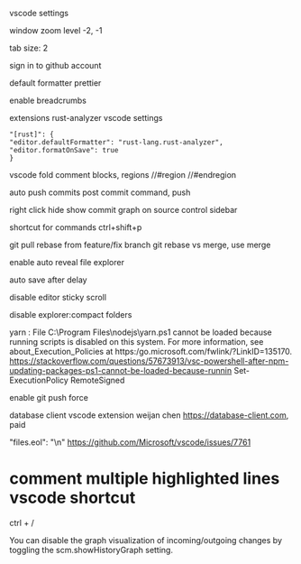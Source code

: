 vscode settings

window zoom level -2, -1

tab size: 2

sign in to github account

default formatter prettier

enable breadcrumbs

extensions
rust-analyzer
vscode settings

```
"[rust]": {
"editor.defaultFormatter": "rust-lang.rust-analyzer",
"editor.formatOnSave": true
}
```

vscode fold comment blocks, regions
//#region <REGION NAME>
//#endregion

auto push commits
post commit command, push

right click hide show commit graph on source control sidebar

shortcut for commands
ctrl+shift+p

git pull rebase from feature/fix branch
git rebase vs merge, use merge

enable auto reveal file explorer

auto save after delay

disable editor sticky scroll

disable explorer:compact folders

yarn : File C:\Program Files\nodejs\yarn.ps1 cannot be loaded because running scripts is disabled on this system. For more information,
see about_Execution_Policies at https:/go.microsoft.com/fwlink/?LinkID=135170.
https://stackoverflow.com/questions/57673913/vsc-powershell-after-npm-updating-packages-ps1-cannot-be-loaded-because-runnin
Set-ExecutionPolicy RemoteSigned

enable git push force

database client vscode extension
weijan chen
https://database-client.com, paid

"files.eol": "\n"
https://github.com/Microsoft/vscode/issues/7761

# comment multiple highlighted lines vscode shortcut

ctrl + /

You can disable the graph visualization of incoming/outgoing changes by toggling the scm.showHistoryGraph setting.
